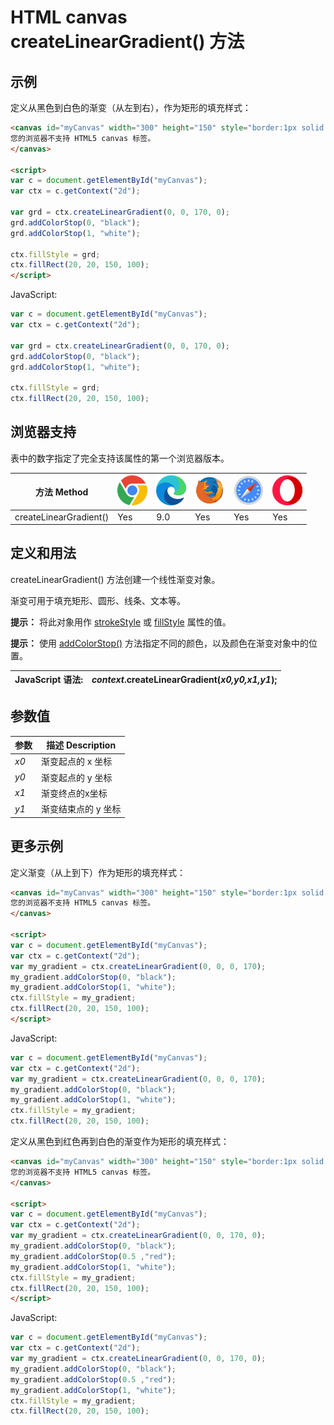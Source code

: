 HTML canvas createLinearGradient() 方法
===

## 示例

定义从黑色到白色的渐变（从左到右），作为矩形的填充样式：

```html idoc:preview:iframe
<canvas id="myCanvas" width="300" height="150" style="border:1px solid #d3d3d3;">
您的浏览器不支持 HTML5 canvas 标签。
</canvas>

<script>
var c = document.getElementById("myCanvas");
var ctx = c.getContext("2d");

var grd = ctx.createLinearGradient(0, 0, 170, 0);
grd.addColorStop(0, "black");
grd.addColorStop(1, "white");

ctx.fillStyle = grd;
ctx.fillRect(20, 20, 150, 100);
</script>
```

JavaScript:

```js
var c = document.getElementById("myCanvas");
var ctx = c.getContext("2d");

var grd = ctx.createLinearGradient(0, 0, 170, 0);
grd.addColorStop(0, "black");
grd.addColorStop(1, "white");

ctx.fillStyle = grd;
ctx.fillRect(20, 20, 150, 100);
```

## 浏览器支持

表中的数字指定了完全支持该属性的第一个浏览器版本。

| 方法 Method | ![chrome][1] | ![edge][2] | ![firefox][3] | ![safari][4] | ![opera][5] |
| ----------- | --- | --- | --- | --- | --- |
| createLinearGradient() | Yes | 9.0 | Yes | Yes | Yes |
<!--rehype:style=width: 100%; display: inline-table;-->

## 定义和用法

createLinearGradient() 方法创建一个线性渐变对象。

渐变可用于填充矩形、圆形、线条、文本等。

**提示：** 将此对象用作 [strokeStyle](canvas_strokestyle.md) 或 [fillStyle](canvas_fillstyle.md) 属性的值。

**提示：** 使用 [addColorStop()](canvas_addcolorstop.md) 方法指定不同的颜色，以及颜色在渐变对象中的位置。

| JavaScript 语法: | *context*.createLinearGradient(*x0,y0,x1,y1*); |
| ------- | ------- |
<!--rehype:style=width: 100%; display: inline-table;-->

## 参数值

| 参数 | 描述 Description |
| ----- | ----- |
| *x0*      | 渐变起点的 x 坐标 |
| *y0*      | 渐变起点的 y 坐标 |
| *x1*      | 渐变终点的x坐标 |
| *y1*      | 渐变结束点的 y 坐标 |
<!--rehype:style=width: 100%; display: inline-table;-->

## 更多示例

定义渐变（从上到下）作为矩形的填充样式：

```html idoc:preview:iframe
<canvas id="myCanvas" width="300" height="150" style="border:1px solid #d3d3d3;">
您的浏览器不支持 HTML5 canvas 标签。
</canvas>

<script>
var c = document.getElementById("myCanvas");
var ctx = c.getContext("2d");
var my_gradient = ctx.createLinearGradient(0, 0, 0, 170);
my_gradient.addColorStop(0, "black");
my_gradient.addColorStop(1, "white");
ctx.fillStyle = my_gradient;
ctx.fillRect(20, 20, 150, 100);
</script>
```

JavaScript:

```js
var c = document.getElementById("myCanvas");
var ctx = c.getContext("2d");
var my_gradient = ctx.createLinearGradient(0, 0, 0, 170);
my_gradient.addColorStop(0, "black");
my_gradient.addColorStop(1, "white");
ctx.fillStyle = my_gradient;
ctx.fillRect(20, 20, 150, 100);
```

定义从黑色到红色再到白色的渐变作为矩形的填充样式：

```html idoc:preview:iframe
<canvas id="myCanvas" width="300" height="150" style="border:1px solid #d3d3d3;">
您的浏览器不支持 HTML5 canvas 标签。
</canvas>

<script>
var c = document.getElementById("myCanvas");
var ctx = c.getContext("2d");
var my_gradient = ctx.createLinearGradient(0, 0, 170, 0);
my_gradient.addColorStop(0, "black");
my_gradient.addColorStop(0.5 ,"red");
my_gradient.addColorStop(1, "white");
ctx.fillStyle = my_gradient;
ctx.fillRect(20, 20, 150, 100);
</script>
```

JavaScript:

```js
var c = document.getElementById("myCanvas");
var ctx = c.getContext("2d");
var my_gradient = ctx.createLinearGradient(0, 0, 170, 0);
my_gradient.addColorStop(0, "black");
my_gradient.addColorStop(0.5 ,"red");
my_gradient.addColorStop(1, "white");
ctx.fillStyle = my_gradient;
ctx.fillRect(20, 20, 150, 100);
```


[1]: ../assets/chrome.svg
[2]: ../assets/edge.svg
[3]: ../assets/firefox.svg
[4]: ../assets/safari.svg
[5]: ../assets/opera.svg